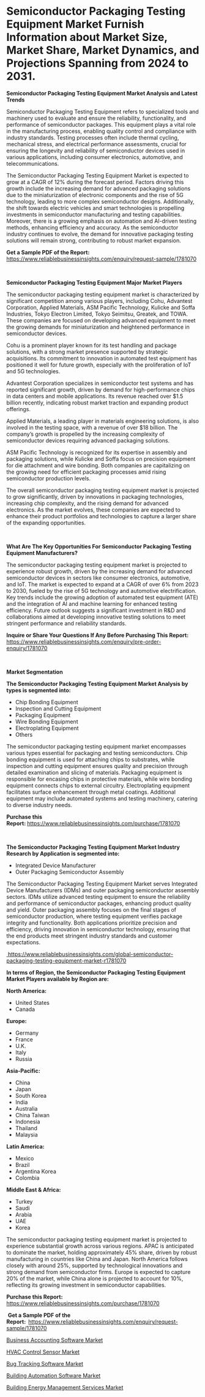 <p><h1>Semiconductor Packaging Testing Equipment Market Furnish Information about Market Size, Market Share, Market Dynamics, and Projections Spanning from 2024 to 2031.</h1></p><p><strong>Semiconductor Packaging Testing Equipment Market Analysis and Latest Trends</strong></p>
<p><p>Semiconductor Packaging Testing Equipment refers to specialized tools and machinery used to evaluate and ensure the reliability, functionality, and performance of semiconductor packages. This equipment plays a vital role in the manufacturing process, enabling quality control and compliance with industry standards. Testing processes often include thermal cycling, mechanical stress, and electrical performance assessments, crucial for ensuring the longevity and reliability of semiconductor devices used in various applications, including consumer electronics, automotive, and telecommunications.</p><p>The Semiconductor Packaging Testing Equipment Market is expected to grow at a CAGR of 12% during the forecast period. Factors driving this growth include the increasing demand for advanced packaging solutions due to the miniaturization of electronic components and the rise of 5G technology, leading to more complex semiconductor designs. Additionally, the shift towards electric vehicles and smart technologies is propelling investments in semiconductor manufacturing and testing capabilities. Moreover, there is a growing emphasis on automation and AI-driven testing methods, enhancing efficiency and accuracy. As the semiconductor industry continues to evolve, the demand for innovative packaging testing solutions will remain strong, contributing to robust market expansion.</p></p>
<p><strong>Get a Sample PDF of the Report:&nbsp;</strong> <a href="https://www.reliablebusinessinsights.com/enquiry/request-sample/1781070?utm_campaign=115&utm_medium=2&utm_source=Github&utm_content=ia&utm_term=18122024&utm_id=semiconductor-packaging-testing-equipment">https://www.reliablebusinessinsights.com/enquiry/request-sample/1781070</a></p>
<p>&nbsp;</p>
<p><strong>Semiconductor Packaging Testing Equipment Major Market Players</strong></p>
<p><p>The semiconductor packaging testing equipment market is characterized by significant competition among various players, including Cohu, Advantest Corporation, Applied Materials, ASM Pacific Technology, Kulicke and Soffa Industries, Tokyo Electron Limited, Tokyo Seimitsu, Greatek, and TOWA. These companies are focused on developing advanced equipment to meet the growing demands for miniaturization and heightened performance in semiconductor devices.</p><p>Cohu is a prominent player known for its test handling and package solutions, with a strong market presence supported by strategic acquisitions. Its commitment to innovation in automated test equipment has positioned it well for future growth, especially with the proliferation of IoT and 5G technologies.</p><p>Advantest Corporation specializes in semiconductor test systems and has reported significant growth, driven by demand for high-performance chips in data centers and mobile applications. Its revenue reached over $1.5 billion recently, indicating robust market traction and expanding product offerings.</p><p>Applied Materials, a leading player in materials engineering solutions, is also involved in the testing space, with a revenue of over $18 billion. The company’s growth is propelled by the increasing complexity of semiconductor devices requiring advanced packaging solutions.</p><p>ASM Pacific Technology is recognized for its expertise in assembly and packaging solutions, while Kulicke and Soffa focus on precision equipment for die attachment and wire bonding. Both companies are capitalizing on the growing need for efficient packaging processes amid rising semiconductor production levels.</p><p>The overall semiconductor packaging testing equipment market is projected to grow significantly, driven by innovations in packaging technologies, increasing chip complexity, and the rising demand for advanced electronics. As the market evolves, these companies are expected to enhance their product portfolios and technologies to capture a larger share of the expanding opportunities.</p></p>
<p>&nbsp;</p>
<p><strong>What Are The Key Opportunities For Semiconductor Packaging Testing Equipment Manufacturers?</strong></p>
<p><p>The semiconductor packaging testing equipment market is projected to experience robust growth, driven by the increasing demand for advanced semiconductor devices in sectors like consumer electronics, automotive, and IoT. The market is expected to expand at a CAGR of over 6% from 2023 to 2030, fueled by the rise of 5G technology and automotive electrification. Key trends include the growing adoption of automated test equipment (ATE) and the integration of AI and machine learning for enhanced testing efficiency. Future outlook suggests a significant investment in R&D and collaborations aimed at developing innovative testing solutions to meet stringent performance and reliability standards.</p></p>
<p><strong>Inquire or Share Your Questions If Any Before Purchasing This Report:</strong> <a href="https://www.reliablebusinessinsights.com/enquiry/pre-order-enquiry/1781070?utm_campaign=115&utm_medium=2&utm_source=Github&utm_content=ia&utm_term=18122024&utm_id=semiconductor-packaging-testing-equipment">https://www.reliablebusinessinsights.com/enquiry/pre-order-enquiry/1781070</a></p>
<p>&nbsp;</p>
<p><strong>Market Segmentation</strong></p>
<p><strong>The Semiconductor Packaging Testing Equipment Market Analysis by types is segmented into:</strong></p>
<p><ul><li>Chip Bonding Equipment</li><li>Inspection and Cutting Equipment</li><li>Packaging Equipment</li><li>Wire Bonding Equipment</li><li>Electroplating Equipment</li><li>Others</li></ul></p>
<p><p>The semiconductor packaging testing equipment market encompasses various types essential for packaging and testing semiconductors. Chip bonding equipment is used for attaching chips to substrates, while inspection and cutting equipment ensures quality and precision through detailed examination and slicing of materials. Packaging equipment is responsible for encasing chips in protective materials, while wire bonding equipment connects chips to external circuitry. Electroplating equipment facilitates surface enhancement through metal coatings. Additional equipment may include automated systems and testing machinery, catering to diverse industry needs.</p></p>
<p><strong>Purchase this Report:&nbsp;</strong><a href="https://www.reliablebusinessinsights.com/purchase/1781070?utm_campaign=115&utm_medium=2&utm_source=Github&utm_content=ia&utm_term=18122024&utm_id=semiconductor-packaging-testing-equipment">https://www.reliablebusinessinsights.com/purchase/1781070</a></p>
<p>&nbsp;</p>
<p><strong>The Semiconductor Packaging Testing Equipment Market Industry Research by Application is segmented into:</strong></p>
<p><ul><li>Integrated Device Manufacturer</li><li>Outer Packaging Semiconductor Assembly</li></ul></p>
<p><p>The Semiconductor Packaging Testing Equipment Market serves Integrated Device Manufacturers (IDMs) and outer packaging semiconductor assembly sectors. IDMs utilize advanced testing equipment to ensure the reliability and performance of semiconductor packages, enhancing product quality and yield. Outer packaging assembly focuses on the final stages of semiconductor production, where testing equipment verifies package integrity and functionality. Both applications prioritize precision and efficiency, driving innovation in semiconductor technology, ensuring that the end products meet stringent industry standards and customer expectations.</p></p>
<p><a href="https://www.reliablebusinessinsights.com/global-semiconductor-packaging-testing-equipment-market-r1781070?utm_campaign=115&utm_medium=2&utm_source=Github&utm_content=ia&utm_term=18122024&utm_id=semiconductor-packaging-testing-equipment">&nbsp;https://www.reliablebusinessinsights.com/global-semiconductor-packaging-testing-equipment-market-r1781070</a></p>
<p><strong>In terms of Region, the Semiconductor Packaging Testing Equipment Market Players available by Region are:</strong></p>
<p>
    <p> <strong> North America: </strong>
        <ul>
            <li>United States</li>
            <li>Canada</li>
        </ul>
        </p> 
    <p> <strong> Europe: </strong>
        <ul>
            <li>Germany</li>
            <li>France</li>
            <li>U.K.</li>
            <li>Italy</li>
            <li>Russia</li>
        </ul>
        </p> 
    <p> <strong> Asia-Pacific: </strong>
        <ul>
            <li>China</li>
            <li>Japan</li>
            <li>South Korea</li>
            <li>India</li>
            <li>Australia</li>
            <li>China Taiwan</li>
            <li>Indonesia</li>
            <li>Thailand</li>
            <li>Malaysia</li>
        </ul>
        </p> 
    <p> <strong> Latin America: </strong>
        <ul>
            <li>Mexico</li>
            <li>Brazil</li>
            <li>Argentina Korea</li>
            <li>Colombia</li>
        </ul>
        </p> 
    <p> <strong> Middle East & Africa: </strong>
        <ul>
            <li>Turkey</li>
            <li>Saudi</li>
            <li>Arabia</li>
            <li>UAE</li>
            <li>Korea</li>
        </ul>
    </p>
    </p>
<p><p>The semiconductor packaging testing equipment market is projected to experience substantial growth across various regions. APAC is anticipated to dominate the market, holding approximately 45% share, driven by robust manufacturing in countries like China and Japan. North America follows closely with around 25%, supported by technological innovations and strong demand from semiconductor firms. Europe is expected to capture 20% of the market, while China alone is projected to account for 10%, reflecting its growing investment in semiconductor capabilities.</p></p>
<p><strong>Purchase this Report: </strong><a href="https://www.reliablebusinessinsights.com/purchase/1781070?utm_campaign=115&utm_medium=2&utm_source=Github&utm_content=ia&utm_term=18122024&utm_id=semiconductor-packaging-testing-equipment">https://www.reliablebusinessinsights.com/purchase/1781070</a></p>
<p>&nbsp;<strong>Get a Sample PDF of the Report:&nbsp;&nbsp;</strong><a href="https://www.reliablebusinessinsights.com/enquiry/request-sample/1781070?utm_campaign=115&utm_medium=2&utm_source=Github&utm_content=ia&utm_term=18122024&utm_id=semiconductor-packaging-testing-equipment">https://www.reliablebusinessinsights.com/enquiry/request-sample/1781070</a></p>
<p><strong></strong></p>
<p><p><a href="https://www.linkedin.com/pulse/business-accounting-software-market-size-grow-117-cagr-from-dhqcf?utm_campaign=115&utm_medium=2&utm_source=Github&utm_content=ia&utm_term=18122024&utm_id=semiconductor-packaging-testing-equipment">Business Accounting Software Market</a></p><p><a href="https://github.com/gerdabatiskzv9/Market-Research-Report-List-1/blob/main/hvac-control-sensor-market.md?utm_campaign=115&utm_medium=2&utm_source=Github&utm_content=ia&utm_term=18122024&utm_id=semiconductor-packaging-testing-equipment">HVAC Control Sensor Market</a></p><p><a href="https://www.linkedin.com/pulse/bug-tracking-software-market-forecasted-considering-factors-jjc2f?utm_campaign=115&utm_medium=2&utm_source=Github&utm_content=ia&utm_term=18122024&utm_id=semiconductor-packaging-testing-equipment">Bug Tracking Software Market</a></p><p><a href="https://www.linkedin.com/pulse/building-automation-software-market-analysis-report-key-players-bn6ff?utm_campaign=115&utm_medium=2&utm_source=Github&utm_content=ia&utm_term=18122024&utm_id=semiconductor-packaging-testing-equipment">Building Automation Software Market</a></p><p><a href="https://www.linkedin.com/pulse/building-energy-management-services-market-growth-outlook-ftcrf?utm_campaign=115&utm_medium=2&utm_source=Github&utm_content=ia&utm_term=18122024&utm_id=semiconductor-packaging-testing-equipment">Building Energy Management Services Market</a></p></p>